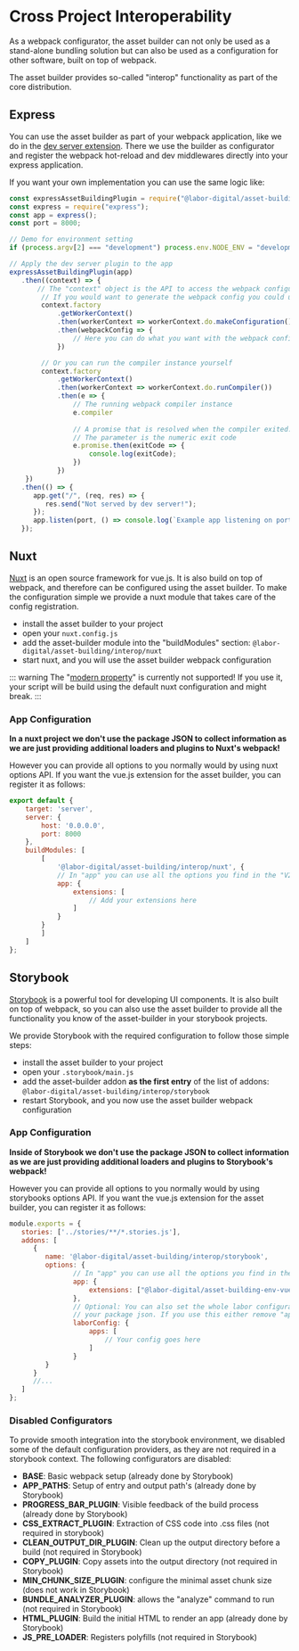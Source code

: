 # Cross Project Interoperability
As a webpack configurator, the asset builder can not only be used as a 
stand-alone bundling solution but can also be used as a configuration for other software, built on top of webpack.

The asset builder provides so-called "interop" functionality as part of the core distribution.

## Express
You can use the asset builder as part of your webpack application, like we do in the [dev server extension](https://www.npmjs.com/package/@labor-digital/asset-building-dev-server).
There we use the builder as configurator and register the webpack hot-reload and dev middlewares directly into your express application.

If you want your own implementation you can use the same logic like:

```javascript
const expressAssetBuildingPlugin = require("@labor-digital/asset-building/dist/Interop/Express/expressAssetBuildingPlugin.js");
const express = require("express");
const app = express();
const port = 8000;

// Demo for environment setting
if (process.argv[2] === "development") process.env.NODE_ENV = "development";

// Apply the dev server plugin to the app
expressAssetBuildingPlugin(app)
   .then((context) => {
       // The "context" object is the API to access the webpack configuration features
        // If you would want to generate the webpack config you could use
        context.factory
            .getWorkerContext()
            .then(workerContext => workerContext.do.makeConfiguration())
            .then(webpackConfig => {
                // Here you can do what you want with the webpack configuration
            })

        // Or you can run the compiler instance yourself
        context.factory
            .getWorkerContext()
            .then(workerContext => workerContext.do.runCompiler())
			.then(e => {
				// The running webpack compiler instance
				e.compiler
					
				// A promise that is resolved when the compiler exited.
				// The parameter is the numeric exit code
				e.promise.then(exitCode => {
					console.log(exitCode);
				})
			})
    })
   .then(() => {
      app.get("/", (req, res) => {
         res.send("Not served by dev server!");
      });
      app.listen(port, () => console.log(`Example app listening on port ${port}!`));
   });

```

## Nuxt
[Nuxt](https://nuxtjs.org/) is an open source framework for vue.js. It is also build on top of webpack,
and therefore can be configured using the asset builder. To make the configuration simple we provide a nuxt
module that takes care of the config registration.

- install the asset builder to your project
- open your ``nuxt.config.js``
- add the asset-builder module into the "buildModules" section: ``@labor-digital/asset-building/interop/nuxt``
- start nuxt, and you will use the asset builder webpack configuration

::: warning
The "[modern property](https://nuxtjs.org/api/configuration-modern/)" is currently not supported!
If you use it, your script will be build using the default nuxt configuration and might break.
:::

### App Configuration
**In a nuxt project we don't use the package JSON to collect information as we are just providing additional loaders
 and plugins to Nuxt's webpack!**

However you can provide all options to you normally would by using nuxt options API.
If you want the vue.js extension for the asset builder, you can register it as follows:

```javascript
export default {
    target: 'server',
    server: {
        host: '0.0.0.0',
        port: 8000
    },
    buildModules: [
        [
            '@labor-digital/asset-building/interop/nuxt', {
            // In "app" you can use all the options you find in the "V2" config options
            app: {
                extensions: [
                    // Add your extensions here
                ]
            }
        }
        ]
    ]
};
```

## Storybook
[Storybook](https://storybook.js.org/) is a powerful tool for developing UI components. It is also built on top of webpack,
so you can also use the asset builder to provide all the functionality you know of the asset-builder in your storybook projects.

We provide Storybook with the required configuration to follow those simple steps:

- install the asset builder to your project
- open your ``.storybook/main.js``
- add the asset-builder addon **as the first entry** of the list of addons: ``@labor-digital/asset-building/interop/storybook``
- restart Storybook, and you now use the asset builder webpack configuration

### App Configuration
**Inside of Storybook we don't use the package JSON to collect information as we are just providing additional loaders
 and plugins to Storybook's webpack!**

However you can provide all options to you normally would by using storybooks options API.
If you want the vue.js extension for the asset builder, you can register it as follows:

```javascript
module.exports = {
   stories: ['../stories/**/*.stories.js'],
   addons: [
      {
         name: '@labor-digital/asset-building/interop/storybook',
         options: {
                // In "app" you can use all the options you find in the "V2" config options
                app: {
                    extensions: ["@labor-digital/asset-building-env-vuejs"]
                },
                // Optional: You can also set the whole labor configuration like you would in 
                // your package json. If you use this either remove "app" or set it to a numeric identifier
                laborConfig: {
                    apps: [
                        // Your config goes here
                    ]
                }           
         }
      }
      //...
   ]
};
``` 

### Disabled Configurators
To provide smooth integration into the storybook environment, we disabled some of the default configuration providers,
as they are not required in a storybook context. 
The following configurators are disabled:

- **BASE**: Basic webpack setup (already done by Storybook)
- **APP_PATHS**: Setup of entry and output path's (already done by Storybook)
- **PROGRESS_BAR_PLUGIN**: Visible feedback of the build process (already done by Storybook)
- **CSS_EXTRACT_PLUGIN**: Extraction of CSS code into .css files (not required in storybook)
- **CLEAN_OUTPUT_DIR_PLUGIN**: Clean up the output directory before a build (not required in Storybook)
- **COPY_PLUGIN**: Copy assets into the output directory (not required in Storybook)
- **MIN_CHUNK_SIZE_PLUGIN**: configure the minimal asset chunk size (does not work in Storybook)
- **BUNDLE_ANALYZER_PLUGIN**: allows the "analyze" command to run (not required in Storybook)
- **HTML_PLUGIN**: Build the initial HTML to render an app (already done by Storybook)
- **JS_PRE_LOADER**: Registers polyfills (not required in Storybook)
